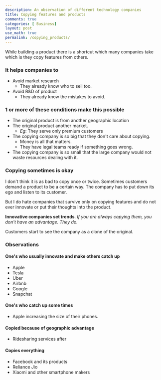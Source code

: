 ```yaml
---
description: An observation of different technology companies
title: Copying features and products
comments: true
categories: [ Business]
layout: post
use_math: true
permalink: /copying_products/
---
```


While building a product there is a shortcut which many companies take which is they copy features from others.

### It helps companies to
- Avoid market research
  - They already know who to sell too.
- Avoid R&D of product
  - They already know the mistakes to avoid.

### 1 or more of these conditions make this possible
- The original product is from another geographic location
- The original product another market.
  - *Eg*: They serve only premium customers
- The copying company is so big that they don't care about copying.
  - Money is all that matters.
  - They have legal teams ready if something goes wrong.
- The copying company is so small that the large company would not waste resources dealing with it.

### **Copying sometimes** is okay

I don't think it is as bad to copy once or twice. Sometimes customers demand a product to be a certain way. The company has to put down its ego and listen to its customer.

But I do hate companies that survive only on copying features and do not ever innovate or put their thoughts into the product.

**Innovative companies set trends**. *If you are always copying them, you don't have an advantage. They do.*

Customers start to see the company as a clone of the original.

### **Observations**

#### One's who usually innovate and make others catch up
- Apple
- Tesla
- Uber
- Airbnb
- Google
- Snapchat

#### One's who catch up some times
- Apple increasing the size of their phones.

#### Copied because of geographic advantage
- Ridesharing services after

#### Copies everything
- Facebook and its products
- Reliance Jio
- Xiaomi and other smartphone makers